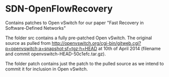 SDN-OpenFlowRecovery
====================

Contains patches to Open vSwitch for our paper "Fast Recovery in Software-Defined Networks"

The folder src contains a fully pre-patched Open vSwitch.
The original source as pulled from http://openvswitch.org/cgi-bin/gitweb.cgi?p=openvswitch;a=snapshot;sf=tgz;h=HEAD at 10th of April 2014 (filename and commit openvswitch-HEAD-50c1efc.tar.gz).  

The folder patch contains just the patch to the pulled source as we intend to commit it for inclusion in Open vSwitch.


